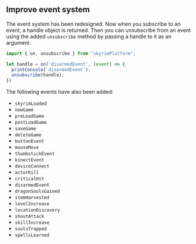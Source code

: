 ## Improve event system

The event system has been redesigned. Now when you subscribe to an event, a handle object is returned.
Then you can unsubscribe from an event using the added `unsubscribe` method by passing a handle to it as an argument.

```typescript
import { on, unsubscribe } from "skyrimPlatform";

let handle = on('disarmedEvent', (event) => {
  printConsole(`disarmedEvent`);
  unsubscribe(handle);
})
```

The following events have also been added:
- `skyrimLoaded`
- `newGame`
- `preLoadGame`
- `postLoadGame`
- `saveGame`
- `deleteGame`
- `buttonEvent`
- `mouseMove`
- `thumbstickEvent`
- `kinectEvent`
- `deviceConnect`
- `actorKill`
- `criticalHit`
- `disarmedEvent`
- `dragonSoulsGained`
- `itemHarvested`
- `levelIncrease`
- `locationDiscovery`
- `shoutAttack`
- `skillIncrease`
- `soulsTrapped`
- `spellsLearned`